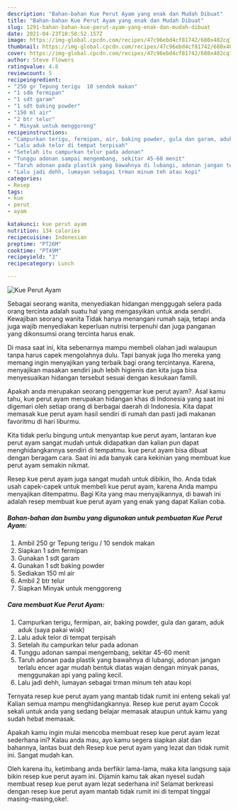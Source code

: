 ```yaml
---
description: "Bahan-bahan Kue Perut Ayam yang enak dan Mudah Dibuat"
title: "Bahan-bahan Kue Perut Ayam yang enak dan Mudah Dibuat"
slug: 1291-bahan-bahan-kue-perut-ayam-yang-enak-dan-mudah-dibuat
date: 2021-04-23T10:58:52.157Z
image: https://img-global.cpcdn.com/recipes/47c96ebd4cf81742/680x482cq70/kue-perut-ayam-foto-resep-utama.jpg
thumbnail: https://img-global.cpcdn.com/recipes/47c96ebd4cf81742/680x482cq70/kue-perut-ayam-foto-resep-utama.jpg
cover: https://img-global.cpcdn.com/recipes/47c96ebd4cf81742/680x482cq70/kue-perut-ayam-foto-resep-utama.jpg
author: Steve Flowers
ratingvalue: 4.8
reviewcount: 5
recipeingredient:
- "250 gr Tepung terigu  10 sendok makan"
- "1 sdm fermipan"
- "1 sdt garam"
- "1 sdt baking powder"
- "150 ml air"
- "2 btr telur"
- " Minyak untuk menggoreng"
recipeinstructions:
- "Campurkan terigu, fermipan, air, baking powder, gula dan garam, aduk aduk (saya pakai wisk)"
- "Lalu aduk telor di tempat terpisah"
- "Setelah itu campurkan telur pada adonan"
- "Tunggu adonan sampai mengembang, sekitar 45-60 menit"
- "Taruh adonan pada plastik yang bawahnya di lubangi, adonan jangan terlalu encer agar mudah bentuk diatas wajan dengan minyak panas, menggunakan api yang paling kecil."
- "Lalu jadi dehh, lumayan sebagai trman minum teh atau kopi"
categories:
- Resep
tags:
- kue
- perut
- ayam

katakunci: kue perut ayam 
nutrition: 134 calories
recipecuisine: Indonesian
preptime: "PT26M"
cooktime: "PT49M"
recipeyield: "3"
recipecategory: Lunch

---
```



![Kue Perut Ayam](https://img-global.cpcdn.com/recipes/47c96ebd4cf81742/680x482cq70/kue-perut-ayam-foto-resep-utama.jpg)

Sebagai seorang wanita, menyediakan hidangan menggugah selera pada orang tercinta adalah suatu hal yang mengasyikan untuk anda sendiri. Kewajiban seorang  wanita Tidak hanya menangani rumah saja, tetapi anda juga wajib menyediakan keperluan nutrisi terpenuhi dan juga panganan yang dikonsumsi orang tercinta harus enak.

Di masa  saat ini, kita sebenarnya mampu membeli olahan jadi walaupun tanpa harus capek mengolahnya dulu. Tapi banyak juga lho mereka yang memang ingin menyajikan yang terbaik bagi orang tercintanya. Karena, menyajikan masakan sendiri jauh lebih higienis dan kita juga bisa menyesuaikan hidangan tersebut sesuai dengan kesukaan famili. 



Apakah anda merupakan seorang penggemar kue perut ayam?. Asal kamu tahu, kue perut ayam merupakan hidangan khas di Indonesia yang saat ini digemari oleh setiap orang di berbagai daerah di Indonesia. Kita dapat memasak kue perut ayam hasil sendiri di rumah dan pasti jadi makanan favoritmu di hari liburmu.

Kita tidak perlu bingung untuk menyantap kue perut ayam, lantaran kue perut ayam sangat mudah untuk didapatkan dan kalian pun dapat menghidangkannya sendiri di tempatmu. kue perut ayam bisa dibuat dengan beragam cara. Saat ini ada banyak cara kekinian yang membuat kue perut ayam semakin nikmat.

Resep kue perut ayam juga sangat mudah untuk dibikin, lho. Anda tidak usah capek-capek untuk membeli kue perut ayam, karena Anda mampu menyajikan ditempatmu. Bagi Kita yang mau menyajikannya, di bawah ini adalah resep membuat kue perut ayam yang enak yang dapat Kalian coba.

<!--inarticleads1-->

##### Bahan-bahan dan bumbu yang digunakan untuk pembuatan Kue Perut Ayam:

1. Ambil 250 gr Tepung terigu / 10 sendok makan
1. Siapkan 1 sdm fermipan
1. Gunakan 1 sdt garam
1. Gunakan 1 sdt baking powder
1. Sediakan 150 ml air
1. Ambil 2 btr telur
1. Siapkan  Minyak untuk menggoreng




<!--inarticleads2-->

##### Cara membuat Kue Perut Ayam:

1. Campurkan terigu, fermipan, air, baking powder, gula dan garam, aduk aduk (saya pakai wisk)
1. Lalu aduk telor di tempat terpisah
1. Setelah itu campurkan telur pada adonan
1. Tunggu adonan sampai mengembang, sekitar 45-60 menit
1. Taruh adonan pada plastik yang bawahnya di lubangi, adonan jangan terlalu encer agar mudah bentuk diatas wajan dengan minyak panas, menggunakan api yang paling kecil.
1. Lalu jadi dehh, lumayan sebagai trman minum teh atau kopi




Ternyata resep kue perut ayam yang mantab tidak rumit ini enteng sekali ya! Kalian semua mampu menghidangkannya. Resep kue perut ayam Cocok sekali untuk anda yang sedang belajar memasak ataupun untuk kamu yang sudah hebat memasak.

Apakah kamu ingin mulai mencoba membuat resep kue perut ayam lezat sederhana ini? Kalau anda mau, ayo kamu segera siapkan alat dan bahannya, lantas buat deh Resep kue perut ayam yang lezat dan tidak rumit ini. Sangat mudah kan. 

Oleh karena itu, ketimbang anda berfikir lama-lama, maka kita langsung saja bikin resep kue perut ayam ini. Dijamin kamu tak akan nyesel sudah membuat resep kue perut ayam lezat sederhana ini! Selamat berkreasi dengan resep kue perut ayam mantab tidak rumit ini di tempat tinggal masing-masing,oke!.

